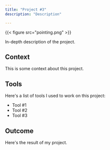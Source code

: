 ```yaml
---
title: "Project #3"
description: "Description"

---
```


{{< figure src="pointing.png" >}}

In-depth description of the project.

## Context
This is some context about this project.

## Tools
Here's a list of tools I used to work on this project:
- Tool #1
- Tool #2
- Tool #3

## Outcome
Here's the result of my  project.